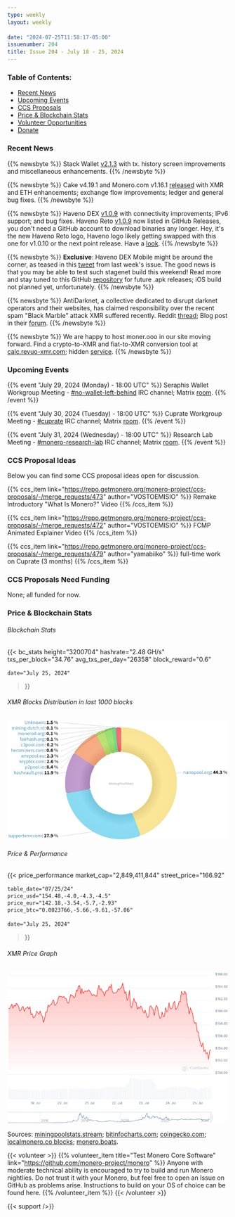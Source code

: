 ```yaml
---
type: weekly
layout: weekly

date: "2024-07-25T11:58:17-05:00"
issuenumber: 204
title: Issue 204 - July 18 - 25, 2024
---
```


### Table of Contents:

- [Recent News](#news)
- [Upcoming Events](#events)
- [CCS Proposals](#proposals)
- [Price & Blockchain Stats](#stats)
- [Volunteer Opportunities](#volunteer)
- [Donate](#donate)

### Recent News

{{% newsbyte %}}
Stack Wallet [v2.1.3](https://github.com/cypherstack/stack_wallet/releases/tag/build_242) with tx. history screen improvements and miscellaneous enhancements.
{{% /newsbyte %}}

{{% newsbyte %}}
Cake v4.19.1 and Monero.com v1.16.1 [released](https://github.com/cake-tech/cake_wallet/releases/tag/v4.19.1) with XMR and ETH enhancements; exchange flow improvements; ledger and general bug fixes.
{{% /newsbyte %}}

{{% newsbyte %}}
Haveno DEX [v1.0.9](https://github.com/haveno-dex/haveno/releases/tag/1.0.9) with connectivity improvements; IPv6 support; and bug fixes. Haveno Reto [v1.0.9](https://github.com/retoaccess1/haveno-reto/releases/tag/v1.0.9) now listed in GitHub Releases, you don't need a GitHub account to download binaries any longer. Hey, it's the new Haveno Reto logo, Haveno logo likely getting swapped with this one for v1.0.10 or the next point release. Have a [look](https://github.com/retoaccess1/haveno-reto/pull/14).
{{% /newsbyte %}}

{{% newsbyte %}}
**Exclusive**: Haveno DEX Mobile might be around the corner, as teased in this [tweet](https://nitter.poast.org/rottenwheel1/status/1812412616146297197) from last week's issue. The good news is that you may be able to test such stagenet build this weekend! Read more and stay tuned to this GitHub [repository](https://github.com/KewbitXMR/haveno-plus) for future .apk releases; iOS build not planned yet, unfortunately.
{{% /newsbyte %}}

{{% newsbyte %}}
AntiDarknet, a collective dedicated to disrupt darknet operators and their websites, has claimed responsibility over the recent spam "Black Marble" attack XMR suffered recently. Reddit [thread](https://redlib.zaggy.nl/r/Monero/comments/1ebshvh/we_now_know_who_was_behind_the_recent_spam_attack/); Blog post in their [forum](https://antidark.net/board/viewtopic.php?t=10).
{{% /newsbyte %}}

{{% newsbyte %}}
We are happy to host moner.ooo in our site moving forward. Find a crypto-to-XMR and fiat-to-XMR conversion tool at [calc.revuo-xmr.com](https://calc.revuo-xmr.com/); hidden [service](http://calc.revuo75joezkbeitqmas4ab6spbrkr4vzbhjmeuv75ovrfqfp47mtjid.onion/).
{{% /newsbyte %}}

### Upcoming Events

{{% event "July 29, 2024 (Monday) - 18:00 UTC" %}}
Seraphis Wallet Workgroup Meeting - [#no-wallet-left-behind](irc://irc.libera.chat/#no-wallet-left-behind) IRC channel; Matrix [room](https://matrix.to/#/#no-wallet-left-behind:monero.social).
{{% /event %}}

{{% event "July 30, 2024 (Tuesday) - 18:00 UTC" %}}
Cuprate Workgroup Meeting - [#cuprate](irc://irc.libera.chat/#cuprate) IRC channel; Matrix [room](https://matrix.to/#/#cuprate:monero.social).
{{% /event %}}

{{% event "July 31, 2024 (Wednesday) - 18:00 UTC" %}}
Research Lab Meeting - [#monero-research-lab](irc://irc.libera.chat/#monero-research-lab) IRC channel; Matrix [room](https://matrix.to/#/#monero-research-lab:monero.social).
{{% /event %}}

### CCS Proposal Ideas

Below you can find some CCS proposal ideas open for discussion.

{{% ccs_item link="https://repo.getmonero.org/monero-project/ccs-proposals/-/merge_requests/473" author="VOSTOEMISIO" %}}
Remake Introductory "What Is Monero?" Video
{{% /ccs_item %}}

{{% ccs_item link="https://repo.getmonero.org/monero-project/ccs-proposals/-/merge_requests/472" author="VOSTOEMISIO" %}}
FCMP Animated Explainer Video
{{% /ccs_item %}}

{{% ccs_item link="https://repo.getmonero.org/monero-project/ccs-proposals/-/merge_requests/479" author="yamabiiko" %}}
full-time work on Cuprate (3 months)
{{% /ccs_item %}}

### CCS Proposals Need Funding

None; all funded for now.

### Price & Blockchain Stats

###### Blockchain Stats

{{< bc_stats
	height="3200704"
	hashrate="2.48 GH/s"
	txs_per_block="34.76"
	avg_txs_per_day="26358"
	block_reward="0.6"

	date="July 25, 2024"
>}}

###### XMR Blocks Distribution in last 1000 blocks

![Hashrate Pool Distribution Pie Chart](./hash.png)

###### Price & Performance

{{< price_performance
	market_cap="2,849,411,844"
	street_price="166.92"

	table_date="07/25/24"
	price_usd="154.48,-4.0,-4.3,-4.5"
	price_eur="142.18,-3.54,-5.7,-2.93"
	price_btc="0.0023766,-5.66,-9.61,-57.06"

	date="July 25, 2024"
>}}

###### XMR Price Graph

![XMR Price Graph](./price.png)

Sources: [miningpoolstats.stream](https://miningpoolstats.stream/monero); [bitinfocharts.com](https://bitinfocharts.com/monero/); [coingecko.com](https://www.coingecko.com/en/coins/monero); [localmonero.co blocks](https://localmonero.co/blocks); [monero.boats](https://monero.boats/).

{{< volunteer >}}
{{% volunteer_item title="Test Monero Core Software" link="https://github.com/monero-project/monero" %}}
Anyone with moderate technical ability is encouraged to try to build and run Monero nightlies. Do not trust it with your Monero, but feel free to open an Issue on GitHub as problems arise. Instructions to build on your OS of choice can be found here. 
{{% /volunteer_item %}}
{{< /volunteer >}}

{{< support />}}
